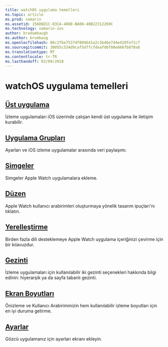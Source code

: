 ```yaml
---
title: watchOS uygulama temelleri
ms.topic: article
ms.prod: xamarin
ms.assetid: 156D6D1C-83CA-4088-BA08-40B22312269C
ms.technology: xamarin-ios
author: bradumbaugh
ms.author: brumbaug
ms.openlocfilehash: 06c2fbe7537df004641a2c1bd6e7d4e420fef1c7
ms.sourcegitcommit: 30055c534d9caf5dffcfdeafd6f08e666fb870a8
ms.translationtype: MT
ms.contentlocale: tr-TR
ms.lasthandoff: 03/09/2018
---
```

# <a name="watchos-application-fundamentals"></a>watchOS uygulama temelleri

##  <a name="parent-applicationioswatchosapp-fundamentalsparent-appmd"></a>[Üst uygulama](~/ios/watchos/app-fundamentals/parent-app.md)

İzleme uygulamaları iOS üzerinde çalışan kendi üst uygulama ile iletişim kurabilir.

##  <a name="app-groupsioswatchosapp-fundamentalsapp-groupsmd"></a>[Uygulama Grupları](~/ios/watchos/app-fundamentals/app-groups.md)

Ayarları ve iOS izleme uygulamalar arasında veri paylaşımı.

##  <a name="iconsioswatchosapp-fundamentalsiconsmd"></a>[Simgeler](~/ios/watchos/app-fundamentals/icons.md)

Simgeler Apple Watch uygulamalara ekleme.

##  <a name="layoutioswatchosapp-fundamentalslayoutmd"></a>[Düzen](~/ios/watchos/app-fundamentals/layout.md)

Apple Watch kullanıcı arabirimleri oluşturmaya yönelik tasarım ipuçları'nı tıklatın.

##  <a name="localizationioswatchosapp-fundamentalslocalizationmd"></a>[Yerelleştirme](~/ios/watchos/app-fundamentals/localization.md)

Birden fazla dili desteklemeye Apple Watch uygulama içeriğinizi çevirme için bir kılavuzdur.

##  <a name="navigationioswatchosapp-fundamentalsnavigationmd"></a>[Gezinti](~/ios/watchos/app-fundamentals/navigation.md)

İzleme uygulamaları için kullanılabilir iki gezinti seçenekleri hakkında bilgi edinin: hiyerarşik ya da sayfa tabanlı gezinti.

##  <a name="screen-sizesioswatchosapp-fundamentalsscreen-sizesmd"></a>[Ekran Boyutları](~/ios/watchos/app-fundamentals/screen-sizes.md)

Önizleme ve Kullanıcı Arabiriminizin hem kullanılabilir izleme boyutları için en iyi duruma getirme.

##  <a name="settingsioswatchosapp-fundamentalssettingsmd"></a>[Ayarlar](~/ios/watchos/app-fundamentals/settings.md)

Gözcü uygulamanız için ayarları ekranı ekleyin.

